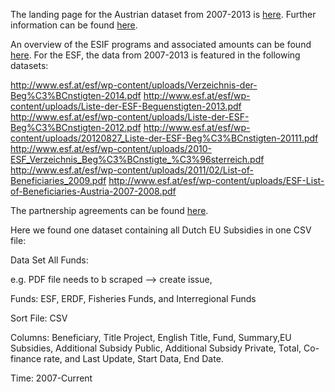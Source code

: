 The landing page for the Austrian dataset from 2007-2013 is [here](http://www.oerok.gv.at/eu-regionalpolitik/eu-strukturfonds-in-oesterreich-2007-2013.html). Further information can be found [here](https://www.bka.gv.at/site/6093/default.aspx).

An overview of the ESIF programs and associated amounts can be found [here](http://www.oerok.gv.at/fileadmin/Bilder/3.Reiter-Regionalpolitik/1._EU-Koehaesionspolitik/Tabelle_Strukturfondsmittel_2007-2013.pdf). For the ESF, the data from 2007-2013 is featured in the following datasets:

http://www.esf.at/esf/wp-content/uploads/Verzeichnis-der-Beg%C3%BCnstigten-2014.pdf
http://www.esf.at/esf/wp-content/uploads/Liste-der-ESF-Beguenstigten-2013.pdf
http://www.esf.at/esf/wp-content/uploads/Liste-der-ESF-Beg%C3%BCnstigten-2012.pdf
http://www.esf.at/esf/wp-content/uploads/20120827_Liste-der-ESF-Beg%C3%BCnstigten-20111.pdf
http://www.esf.at/esf/wp-content/uploads/2010-ESF_Verzeichnis_Beg%C3%BCnstigte_%C3%96sterreich.pdf
http://www.esf.at/esf/wp-content/uploads/2011/02/List-of-Beneficiaries_2009.pdf
http://www.esf.at/esf/wp-content/uploads/ESF-List-of-Beneficiaries-Austria-2007-2008.pdf

The partnership agreements can be found [here](http://ec.europa.eu/contracts_grants/agreements/index_en.htm).

Here we found one dataset containing all Dutch EU Subsidies in one CSV file:

Data Set All Funds:

e.g. PDF file needs to b scraped --> create issue, 

Funds: ESF, ERDF, Fisheries Funds, and Interregional Funds

Sort File: CSV

Columns: Beneficiary, Title Project, English Title, Fund, Summary,EU Subsidies, Additional Subsidy Public, Additional Subsidy Private, Total, Co-finance rate, and Last Update, Start Data, End Date.

Time: 2007-Current